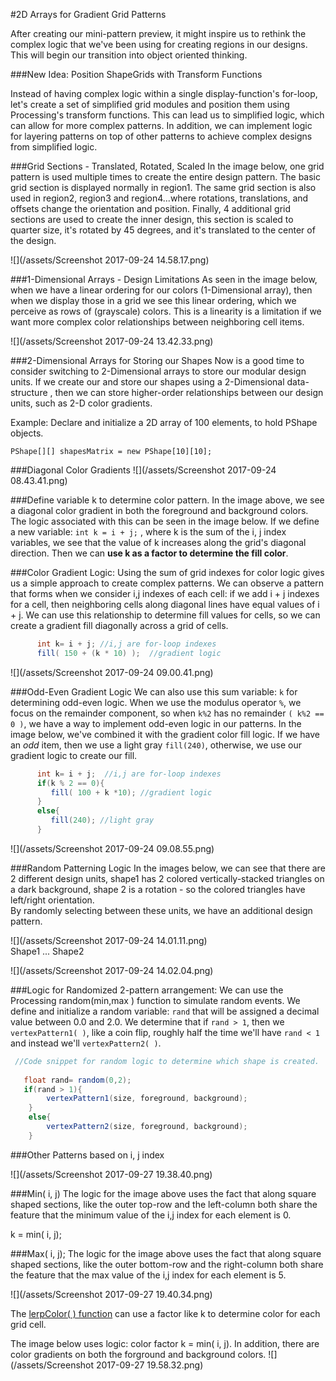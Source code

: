 #2D Arrays for Gradient Grid Patterns

After creating our mini-pattern preview, it might inspire us to rethink the complex logic that we've been using for creating regions in our designs. This will begin our transition into object oriented thinking.

###New Idea: Position ShapeGrids with Transform Functions 

Instead of having complex logic within a single display-function's for-loop, let's create a set of simplified grid modules and position them using Processing's transform functions.  This can lead us to simplified logic, which can allow for more complex patterns.  In addition, we can implement logic for layering patterns on top of other patterns to achieve complex designs from simplified logic.  

###Grid Sections - Translated, Rotated, Scaled
In the image below, one grid pattern is used multiple times to create the entire design pattern. The basic grid section is displayed normally in region1.  The same grid section is also used in region2, region3 and region4...where rotations, translations, and offsets change the orientation and position.  Finally, 4 additional grid sections are used to create the inner design, this section is scaled to quarter size, it's rotated by 45 degrees, and it's translated to the center of the design.

![](/assets/Screenshot 2017-09-24 14.58.17.png)

###1-Dimensional Arrays - Design Limitations
As seen in the image below, when we have a linear ordering for our colors (1-Dimensional array), then when we display those in a grid we see this linear ordering, which we perceive as rows of (grayscale) colors. This is a linearity is a limitation if we want more complex color relationships between neighboring cell items.


![](/assets/Screenshot 2017-09-24 13.42.33.png)


###2-Dimensional Arrays for Storing our Shapes
Now is a good time to consider switching to 2-Dimensional arrays to store our modular design units. 
If we create our and store our shapes using a 2-Dimensional data-structure , then we can store higher-order relationships between our design units, such as 2-D color gradients. 

Example:  Declare and initialize a 2D array of 100 elements, to hold PShape objects.

`PShape[][] shapesMatrix = new PShape[10][10];`

###Diagonal Color Gradients
![](/assets/Screenshot 2017-09-24 08.43.41.png) 

###Define variable k to determine color pattern.
In the image above, we see a diagonal color gradient in both the foreground and background colors. The logic associated with this can be seen in the image below.  If we define a new variable: `int k = i + j;` , where k is the sum of the i, j index variables, we see that the value of k increases along the grid's diagonal direction.  Then we can **use k as a factor to determine the fill color**. 

###Color Gradient Logic:
Using the sum of grid indexes for color logic gives us a simple approach to create complex patterns.  We can observe a pattern that forms when we consider i,j indexes of each cell:  if we add i + j indexes for a cell, then neighboring cells along diagonal lines have equal values of i + j.  We can use this relationship to determine fill values for cells, so we can create a gradient fill diagonally across a grid of cells.  
    

```java
      int k= i + j; //i,j are for-loop indexes
      fill( 150 + (k * 10) );  //gradient logic
```

![](/assets/Screenshot 2017-09-24 09.00.41.png)

###Odd-Even Gradient Logic
We can also use this sum variable: `k` for determining odd-even logic.  When we use the modulus operator `%`, we focus on the remainder component, so when `k%2` has no remainder `( k%2 == 0 )`, we have a way to implement odd-even logic in our patterns. In the image below, we've combined it with the gradient color fill logic. If we  have an _odd_ item, then we use a light gray `fill(240)`, otherwise, we use our gradient logic to create our fill.

```java
      int k= i + j;  //i,j are for-loop indexes
      if(k % 2 == 0){
         fill( 100 + k *10); //gradient logic
      }
      else{
         fill(240); //light gray
      }
```


![](/assets/Screenshot 2017-09-24 09.08.55.png)


###Random Patterning Logic 
In the images below, we can see that there are 2 different design units, shape1 has 2 colored vertically-stacked triangles on a dark background, shape 2 is a rotation - so the colored triangles have left/right orientation.  
By randomly selecting between these units, we have an additional design pattern. 

![](/assets/Screenshot 2017-09-24 14.01.11.png)  
Shape1  ... Shape2

![](/assets/Screenshot 2017-09-24 14.02.04.png)

###Logic for Randomized 2-pattern arrangement:
We can use the Processing random(min,max ) function to simulate random events. We define and initialize a random variable: `rand` that will be assigned a decimal value between 0.0 and 2.0.   We determine that if `rand > 1`, then we `vertexPattern1( )`, like a coin flip, roughly half the time we'll have `rand < 1` and instead we'll `vertexPattern2( )`.  
          

```java
 //Code snippet for random logic to determine which shape is created.
          
   float rand= random(0,2); 
   if(rand > 1){
        vertexPattern1(size, foreground, background);
    }
    else{
        vertexPattern2(size, foreground, background); 
    }

```

###Other Patterns based on i, j index

![](/assets/Screenshot 2017-09-27 19.38.40.png)

###Min( i, j)
The logic for the image above uses the fact that along square shaped sections, like the outer top-row and the left-column both share the feature that the minimum value of the i,j index for each element is 0.

 k = min( i, j); 
 
 ###Max( i, j);
The logic for the image above uses the fact that along square shaped sections, like the outer bottom-row and the right-column both share the feature that the max value of the i,j index for each element is 5.
 
![](/assets/Screenshot 2017-09-27 19.40.34.png)  
 
 The [lerpColor( ) function](https://kdoore.gitbooks.io/cs1335/content/lerpcolor-and-map.html) can use a factor like k to determine color for each grid cell. 

The image below uses logic:  color factor k = min( i, j).  In addition, there are color gradients on both the forground and background colors.
![](/assets/Screenshot 2017-09-27 19.58.32.png)




